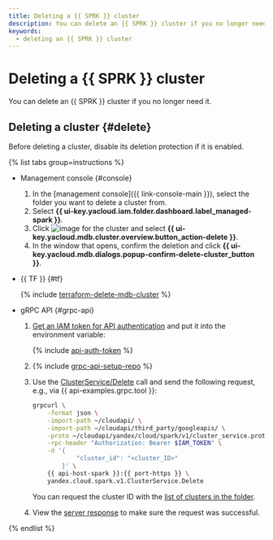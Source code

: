 ```yaml
---
title: Deleting a {{ SPRK }} cluster
description: You can delete an {{ SPRK }} cluster if you no longer need it.
keywords:
  - deleting an {{ SPRK }} cluster
---
```


# Deleting a {{ SPRK }} cluster

You can delete an {{ SPRK }} cluster if you no longer need it.

## Deleting a cluster {#delete}

Before deleting a cluster, disable its deletion protection if it is enabled.

{% list tabs group=instructions %}

- Management console {#console}

  1. In the [management console]({{ link-console-main }}), select the folder you want to delete a cluster from.
  1. Select **{{ ui-key.yacloud.iam.folder.dashboard.label_managed-spark }}**.
  1. Click ![image](../../_assets/console-icons/ellipsis.svg) for the cluster and select **{{ ui-key.yacloud.mdb.cluster.overview.button_action-delete }}**.
  1. In the window that opens, confirm the deletion and click **{{ ui-key.yacloud.mdb.dialogs.popup-confirm-delete-cluster_button }}**.

- {{ TF }} {#tf}

  {% include [terraform-delete-mdb-cluster](../../_includes/mdb/terraform-delete-mdb-cluster.md) %}

- gRPC API {#grpc-api}

  1. [Get an IAM token for API authentication](../api-ref/authentication.md) and put it into the environment variable:
  
     {% include [api-auth-token](../../_includes/mdb/api-auth-token.md) %}
  
  1. {% include [grpc-api-setup-repo](../../_includes/mdb/grpc-api-setup-repo.md) %}
  
  1. Use the [ClusterService/Delete](../api-ref/grpc/Cluster/delete.md) call and send the following request, e.g., via {{ api-examples.grpc.tool }}:
  
     ```bash
     grpcurl \
         -format json \
         -import-path ~/cloudapi/ \
         -import-path ~/cloudapi/third_party/googleapis/ \
         -proto ~/cloudapi/yandex/cloud/spark/v1/cluster_service.proto \
         -rpc-header "Authorization: Bearer $IAM_TOKEN" \
         -d '{
                 "cluster_id": "<cluster_ID>"
             }' \
         {{ api-host-spark }}:{{ port-https }} \
         yandex.cloud.spark.v1.ClusterService.Delete
     ```
  
     You can request the cluster ID with the [list of clusters in the folder](cluster-list.md#list-clusters).
  
  1. View the [server response](../api-ref/grpc/Cluster/delete.md#yandex.cloud.operation.Operation) to make sure the request was successful.

{% endlist %}
